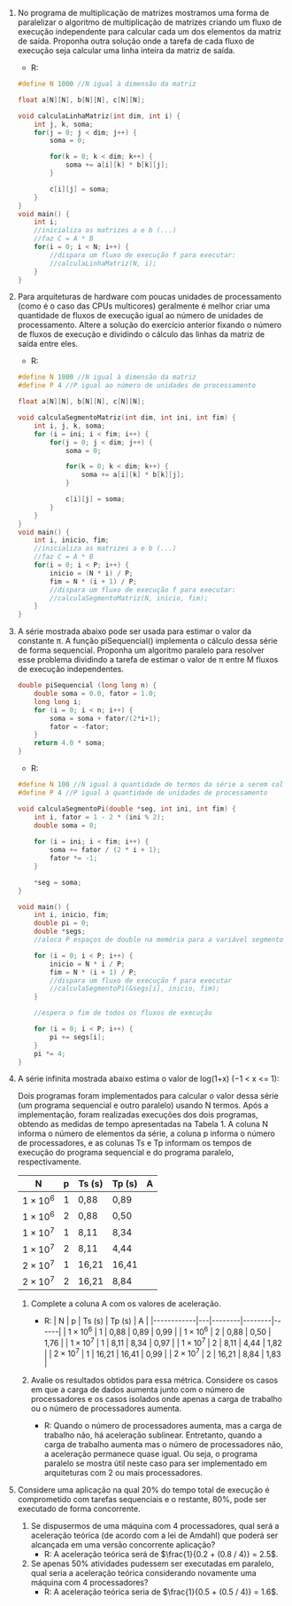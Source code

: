 1. No programa de multiplicação de matrizes mostramos uma forma de paralelizar o algoritmo de multiplicação de matrizes criando um fluxo de execução independente para calcular cada um dos elementos da matriz de saída. Proponha outra solução onde a tarefa de cada fluxo de execução seja calcular uma linha inteira da matriz de saída.
    - R: 
    ```C
    #define N 1000 //N igual à dimensão da matriz

    float a[N][N], b[N][N], c[N][N];

    void calculaLinhaMatriz(int dim, int i) {
        int j, k, soma;
        for(j = 0; j < dim; j++) {
            soma = 0;

            for(k = 0; k < dim; k++) {
                soma += a[i][k] * b[k][j];
            }

            c[i][j] = soma;
        }
    }
    void main() {
        int i;
        //inicializa as matrizes a e b (...)
        //faz C = A * B
        for(i = 0; i < N; i++) {
            //dispara um fluxo de execução f para executar:
            //calculaLinhaMatriz(N, i);
        }
    }
    ```

2. Para arquiteturas de hardware com poucas unidades de processamento (como é o caso das CPUs multicores) geralmente é melhor criar uma quantidade de fluxos de execução igual ao número de unidades de processamento. Altere a solução do exercício anterior fixando o número de fluxos de execução e dividindo o cálculo das linhas da matriz de saída entre eles.
    - R: 
    ```C
    #define N 1000 //N igual à dimensão da matriz
    #define P 4 //P igual ao número de unidades de processamento

    float a[N][N], b[N][N], c[N][N];

    void calculaSegmentoMatriz(int dim, int ini, int fim) {
        int i, j, k, soma;
        for (i = ini; i < fim; i++) {
            for(j = 0; j < dim; j++) {
                soma = 0;

                for(k = 0; k < dim; k++) {
                    soma += a[i][k] * b[k][j];
                }

                c[i][j] = soma;
            }
        }
    }
    void main() {
        int i, inicio, fim;
        //inicializa as matrizes a e b (...)
        //faz C = A * B
        for(i = 0; i < P; i++) {
            inicio = (N * i) / P;
            fim = N * (i + 1) / P;
            //dispara um fluxo de execução f para executar:
            //calculaSegmentoMatriz(N, inicio, fim);
        }
    }
    ```
3. A série mostrada abaixo pode ser usada para estimar o valor da constante π. A função piSequencial() implementa o cálculo dessa série de forma sequencial. Proponha um algoritmo paralelo para resolver esse problema dividindo a tarefa de estimar o valor de π entre M fluxos de execução independentes.
    ```C
    double piSequencial (long long n) {
        double soma = 0.0, fator = 1.0;
        long long i;
        for (i = 0; i < n; i++) {
            soma = soma + fator/(2*i+1);
            fator = -fator;
        }
        return 4.0 * soma;
    }
    ```
    - R:
    ```C
    #define N 100 //N igual à quantidade de termos da série a serem calculados
    #define P 4 //P igual à quantidade de unidades de processamento

    void calculaSegmentoPi(double *seg, int ini, int fim) {
        int i, fator = 1 - 2 * (ini % 2);
        double soma = 0;
        
        for (i = ini; i < fim; i++) {
            soma += fator / (2 * i + 1);
            fator *= -1;
        }

        *seg = soma;
    }

    void main() {
        int i, inicio, fim;
        double pi = 0;
        double *segs;
        //aloca P espaços de double na memória para a variável segmentos

        for (i = 0; i < P; i++) {
            inicio = N * i / P;
            fim = N * (i + 1) / P;
            //dispara um fluxo de execução f para executar
            //calculaSegmentoPi(&segs[i], inicio, fim);
        }

        //espera o fim de todos os fluxos de execução

        for (i = 0; i < P; i++) {
            pi += segs[i];
        }
        pi *= 4;
    }
    ```
4. A série infinita mostrada abaixo estima o valor de log(1+x) (−1 < x <= 1):

    Dois programas foram implementados para calcular o valor dessa série (um programa sequencial e outro paralelo) usando N termos. Após a implementação, foram realizadas execuções dos dois programas, obtendo as medidas de tempo apresentadas na Tabela 1. A coluna N informa o número de elementos da série, a coluna p informa o número de processadores, e as colunas Ts e Tp informam os tempos de execução do programa sequencial e do programa paralelo, respectivamente.

    | N          | p | Ts (s) | Tp (s) | A |
    |------------|---|--------|--------|---|
    | $1 × 10^6$ | 1 | 0,88   | 0,89   |   |
    | $1 × 10^6$ | 2 | 0,88   | 0,50   |   |
    | $1 × 10^7$ | 1 | 8,11   | 8,34   |   |
    | $1 × 10^7$ | 2 | 8,11   | 4,44   |   |
    | $2 × 10^7$ | 1 | 16,21  | 16,41  |   |
    | $2 × 10^7$ | 2 | 16,21  | 8,84   |   |

    1. Complete a coluna A com os valores de aceleração.
        - R:
            | N          | p | Ts (s) | Tp (s) | A    |
            |------------|---|--------|--------|------|
            | $1 × 10^6$ | 1 | 0,88   | 0,89   | 0,99 |
            | $1 × 10^6$ | 2 | 0,88   | 0,50   | 1,76 |
            | $1 × 10^7$ | 1 | 8,11   | 8,34   | 0,97 |
            | $1 × 10^7$ | 2 | 8,11   | 4,44   | 1,82 |
            | $2 × 10^7$ | 1 | 16,21  | 16,41  | 0,99 |
            | $2 × 10^7$ | 2 | 16,21  | 8,84   | 1,83 |
    
    2. Avalie os resultados obtidos para essa métrica. Considere os casos em que a carga de dados aumenta junto com o número de processadores e os casos isolados onde apenas a carga de trabalho ou o número de processadores aumenta.
        - R: Quando o número de processadores aumenta, mas a carga de trabalho não, há aceleração sublinear. Entretanto, quando a carga de trabalho aumenta mas o número de processadores não, a aceleração permanece quase igual. Ou seja, o programa paralelo se mostra útil neste caso para ser implementado em arquiteturas com 2 ou mais processadores.

5. Considere uma aplicação na qual 20% do tempo total de execução é comprometido com tarefas sequenciais e o restante, 80%, pode ser executado de forma concorrente.
   1. Se dispusermos de uma máquina com 4 processadores, qual será a aceleração teórica (de acordo com a lei de Amdahl) que poderá ser alcançada em uma versão concorrente aplicação?
       - R: A aceleração teórica será de $\frac{1}{0.2 + (0.8 / 4)} = 2.5$.
   2. Se apenas 50% atividades pudessem ser executadas em paralelo, qual seria a aceleração teórica considerando novamente uma máquina com 4 processadores?
       - R: A aceleração teórica seria de $\frac{1}{0.5 + (0.5 / 4)} = 1.6$.